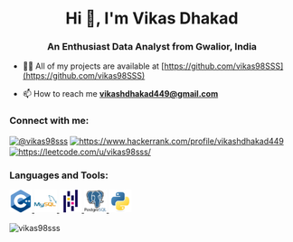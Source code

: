 <h1 align="center">Hi 👋, I'm Vikas Dhakad</h1>
<h3 align="center">An Enthusiast Data Analyst from Gwalior, India</h3>

- 👨‍💻 All of my projects are available at [https://github.com/vikas98SSS](https://github.com/vikas98SSS)

- 📫 How to reach me **vikashdhakad449@gmail.com**

<h3 align="left">Connect with me:</h3>
<p align="left">
<a href="https://instagram.com/@vikas98sss" target="blank"><img align="center" src="https://raw.githubusercontent.com/rahuldkjain/github-profile-readme-generator/master/src/images/icons/Social/instagram.svg" alt="@vikas98sss" height="30" width="40" /></a>
<a href="https://www.hackerrank.com/https://www.hackerrank.com/profile/vikashdhakad449" target="blank"><img align="center" src="https://raw.githubusercontent.com/rahuldkjain/github-profile-readme-generator/master/src/images/icons/Social/hackerrank.svg" alt="https://www.hackerrank.com/profile/vikashdhakad449" height="30" width="40" /></a>
<a href="https://www.leetcode.com/https://leetcode.com/u/vikas98sss/" target="blank"><img align="center" src="https://raw.githubusercontent.com/rahuldkjain/github-profile-readme-generator/master/src/images/icons/Social/leet-code.svg" alt="https://leetcode.com/u/vikas98sss/" height="30" width="40" /></a>
</p>

<h3 align="left">Languages and Tools:</h3>
<p align="left"> <a href="https://www.w3schools.com/cpp/" target="_blank" rel="noreferrer"> <img src="https://raw.githubusercontent.com/devicons/devicon/master/icons/cplusplus/cplusplus-original.svg" alt="cplusplus" width="40" height="40"/> </a> <a href="https://www.mysql.com/" target="_blank" rel="noreferrer"> <img src="https://raw.githubusercontent.com/devicons/devicon/master/icons/mysql/mysql-original-wordmark.svg" alt="mysql" width="40" height="40"/> </a> <a href="https://pandas.pydata.org/" target="_blank" rel="noreferrer"> <img src="https://raw.githubusercontent.com/devicons/devicon/2ae2a900d2f041da66e950e4d48052658d850630/icons/pandas/pandas-original.svg" alt="pandas" width="40" height="40"/> </a> <a href="https://www.postgresql.org" target="_blank" rel="noreferrer"> <img src="https://raw.githubusercontent.com/devicons/devicon/master/icons/postgresql/postgresql-original-wordmark.svg" alt="postgresql" width="40" height="40"/> </a> <a href="https://www.python.org" target="_blank" rel="noreferrer"> <img src="https://raw.githubusercontent.com/devicons/devicon/master/icons/python/python-original.svg" alt="python" width="40" height="40"/> </a> </p>

<p><img align="center" src="https://github-readme-stats.vercel.app/api/top-langs?username=vikas98sss&show_icons=true&locale=en&layout=compact" alt="vikas98sss" /></p>
